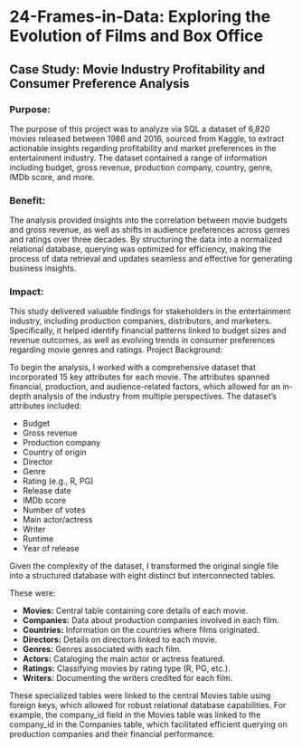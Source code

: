 # 24-Frames-in-Data: Exploring the Evolution of Films and Box Office


## Case Study: Movie Industry Profitability and Consumer Preference Analysis

### Purpose:

The purpose of this project was to analyze via SQL a dataset of 6,820 movies released between 1986 and 2016, sourced from Kaggle, to extract actionable insights regarding profitability and market preferences in the entertainment industry. The dataset contained a range of information including budget, gross revenue, production company, country, genre, IMDb score, and more.

### Benefit:
The analysis provided insights into the correlation between movie budgets and gross revenue, as well as shifts in audience preferences across genres and ratings over three decades. By structuring the data into a normalized relational database, querying was optimized for efficiency, making the process of data retrieval and updates seamless and effective for generating business insights.

### Impact:
This study delivered valuable findings for stakeholders in the entertainment industry, including production companies, distributors, and marketers. Specifically, it helped identify financial patterns linked to budget sizes and revenue outcomes, as well as evolving trends in consumer preferences regarding movie genres and ratings.
Project Background:

To begin the analysis, I worked with a comprehensive dataset that incorporated 15 key attributes for each movie. The attributes spanned financial, production, and audience-related factors, which allowed for an in-depth analysis of the industry from multiple perspectives. The dataset’s attributes included:

- Budget
- Gross revenue
- Production company
- Country of origin
- Director
- Genre
- Rating (e.g., R, PG)
- Release date
- IMDb score
- Number of votes
- Main actor/actress
- Writer
- Runtime
- Year of release

Given the complexity of the dataset, I transformed the original single file into a structured database with eight distinct but interconnected tables.

These were:

- **Movies:** Central table containing core details of each movie.
- **Companies:** Data about production companies involved in each film.
- **Countries:** Information on the countries where films originated.
- **Directors:** Details on directors linked to each movie.
- **Genres:** Genres associated with each film.
- **Actors:** Cataloging the main actor or actress featured.
- **Ratings:** Classifying movies by rating type (R, PG, etc.).
- **Writers:** Documenting the writers credited for each film.

These specialized tables were linked to the central Movies table using foreign keys, which allowed for robust relational database capabilities. For example, the company_id field in the Movies table was linked to the company_id in the Companies table, which facilitated efficient querying on production companies and their financial performance.
